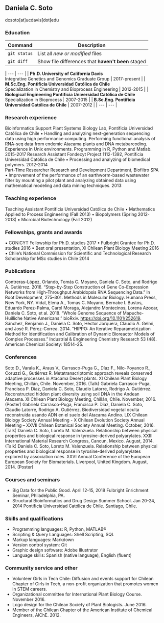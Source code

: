 ## Daniela C. Soto
dcsoto[at]ucdavis[dot]edu

### Education
	
| Command | Description |
| --- | --- |
| `git status` | List all *new or modified* files |
| `git diff` | Show file differences that **haven't been** staged |
	
| --- | --- | 
| **Ph.D. University of California Davis** <br> Integrative Genetics and Genomics Graduate Group | 2017-present |
| **M.Sc.Eng. Pontificia Universidad Católica de Chile** <br> Specialization in Chemistry and Bioprocess Engineering | 2012-2015 |
| **Biological Engineering Pontificia Universidad Católica de Chile** <br> Specialization in Bioprocess | 2007-2015 |
| **B.Sc.Eng. Pontificia Universidad Católica de Chile** | 2007-2012 |
| --- | --- |

### Research experience				

Bioinformatics Support 
Plant Systems Biology Lab, Pontificia Universidad Católica de Chile 
▪	Handling and analyzing next-generation sequencing data using high performance computing. Performing functional analysis of RNA-seq data from endemic Atacama plants and DNA metabarcoding. Experience in Unix environments. Programming in R, Python and Matlab.	2015-2017
Research Assistant
Fondecyt Project 1112-1392, Pontificia Universidad Católica de Chile
▪	Processing and analyzing of biomedical polymers.	2012-2014                     
Part-Time Researcher
Research and Development Department, Biofiltro SPA
▪	Improvement of the performance of an earthworm-based wastewater filter by mounting a pilot plant and analyzing obtained data using mathematical modeling and data mining techniques.	2013

### Teaching experience

Teaching Assistant Pontificia Universidad Católica de Chile
▪	Mathematics Applied to Process Engineering (Fall 2013)
▪	Biopolymers (Spring 2012-2013)
▪	Microbial Biotechnology (Fall 2012)

### Fellowships, grants and awards

▪	CONICYT Fellowship for Ph.D. studies 	2017
▪	Fulbright Grantee for Ph.D. studies	2016
▪	Best oral presentation, XI Chilean Plant Biology Meeting	2016                     
▪	Chile’s National Commission for Scientific and Technological Research Scholarship for MSc studies in Chile	2014
 
### Publications

Contreras-López, Orlando, Tomás C. Moyano, Daniela C. Soto, and Rodrigo A. Gutiérrez. 2018. “Step-by-Step Construction of Gene Co-Expression Networks from High-Throughput Arabidopsis RNA Sequencing Data.” In Root Development, 275–301. Methods in Molecular Biology. Humana Press, New York, NY.
Vidal, Elena A., Tomas C. Moyano, Bernabe I. Bustos, Eduardo Perez-Palma, Carol Moraga, Alejandro Montecinos, Lorena Azocar, Daniela C. Soto, et al. 2018. “Whole Genome Sequence of Mapuche-Huilliche Native Americans.” bioRxiv. https://doi.org/10.1101/252619.
Sánchez, Benjamín J., Daniela C. Soto, Héctor Jorquera, Claudio A. Gelmi, and José R. Pérez-Correa. 2014. “HIPPO: An Iterative Reparametrization Method for Identification and Calibration of Dynamic Bioreactor Models of Complex Processes.” Industrial & Engineering Chemistry Research 53 (48). American Chemical Society: 18514–25.

### Conferences

Soto D., Varala K., Araus V., Carrasco-Puga G., Díaz F., Nilo-Poyanco R., Coruzzi G., Gutiérrez R. Metatranscriptomic approach reveals conserved adaptive processes in Atacama Desert plants. XI Chilean Plant Biology Meeting, Chillán, Chile. November, 2016. (Talk)
Gabriela Carrasco-Puga, Francisca P. Díaz, Daniela C. Soto, Claudio Latorre, Rodrigo A. Gutiérrez. Reconstructed hidden plant diversity using soil DNA in the Andean Atacama. XI Chilean Plant Biology Meeting, Chillán, Chile. November, 2016. (Poster)
Gabriela Carrasco-Puga, Francisca P. Díaz, Daniela C. Soto, Claudio Latorre, Rodrigo A. Gutiérrez. Biodiversidad vegetal oculta reconstruida usando ADN en el suelo del Atacama Andino. LIX Chilean Biology Society Annual Meeting - X Chilean Evolution Society Annual Meeting – XXVII Chilean Botanical Society Annual Meeting. October, 2016. (Talk)
Daniela C. Soto, Loreto M. Valenzuela. Relationship between physical properties and biological response in tyrosine-derived polyarylates. XXIII International Material Research Congress, Cancun, Mexico. August, 2014. (Talk)
Daniela C. Soto, Loreto M. Valenzuela. Relationship between physical properties and biological response in tyrosine-derived polyarylates explored by association rules. XXVI Annual Conference of the European European Society for Biomaterials. Liverpool, United Kingdom. August, 2014. (Poster)

### Courses and seminars	

- Big Data for the Public Good. April 12-15, 2018
  Fulbright Enrichment Seminar, Philadelphia, PA. 
- Structural Bioinformatics and Drug Design Summer School. Jan 20-24, 2014
  Pontificia Universidad Católica de Chile. Santiago, Chile. 	

### Skills and qualifications

- Programming languages: R, Python, MATLAB®
- Scripting & Query Languages: Shell Scripting, SQL
- Markup languages: Markdown
- Version control system: Git
- Graphic design software: Adobe Illustrator
- Language skills: Spanish (native language), English (fluent)
 
### Community service and other

- Volunteer Girls in Tech Chile: Diffusion and events support for Chilean Chapter of Girls in Tech, a non-profit organization that promotes women in STEM careers.
- Organizational committee for International Plant Biology Course. November 2016.
- Logo design for the Chilean Society of Plant Biologists. June 2016.
- Member of the Chilean Chapter of the American Institute of Chemical Engineers, AIChE. 2012.
